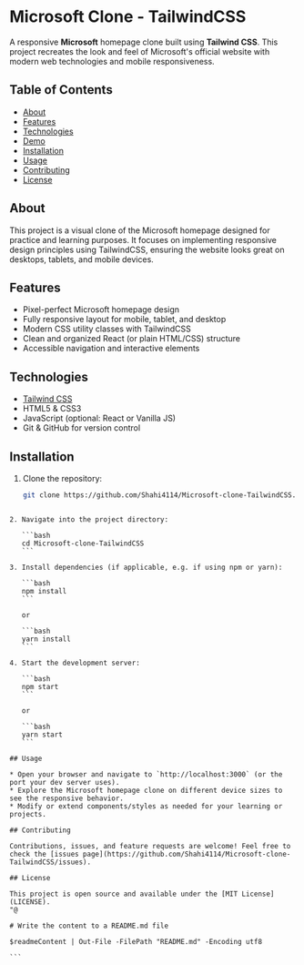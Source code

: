 # Microsoft Clone - TailwindCSS

A responsive **Microsoft** homepage clone built using **Tailwind CSS**. This project recreates the look and feel of Microsoft's official website with modern web technologies and mobile responsiveness.

## Table of Contents
- [About](#about)
- [Features](#features)
- [Technologies](#technologies)
- [Demo](#demo)
- [Installation](#installation)
- [Usage](#usage)
- [Contributing](#contributing)
- [License](#license)

## About

This project is a visual clone of the Microsoft homepage designed for practice and learning purposes. It focuses on implementing responsive design principles using TailwindCSS, ensuring the website looks great on desktops, tablets, and mobile devices.

## Features
- Pixel-perfect Microsoft homepage design
- Fully responsive layout for mobile, tablet, and desktop
- Modern CSS utility classes with TailwindCSS
- Clean and organized React (or plain HTML/CSS) structure
- Accessible navigation and interactive elements

## Technologies
- [Tailwind CSS](https://tailwindcss.com/)
- HTML5 & CSS3
- JavaScript (optional: React or Vanilla JS)
- Git & GitHub for version control



## Installation

1. Clone the repository:
   ```bash
   git clone https://github.com/Shahi4114/Microsoft-clone-TailwindCSS.git
````

2. Navigate into the project directory:

   ```bash
   cd Microsoft-clone-TailwindCSS
   ```

3. Install dependencies (if applicable, e.g. if using npm or yarn):

   ```bash
   npm install
   ```

   or

   ```bash
   yarn install
   ```

4. Start the development server:

   ```bash
   npm start
   ```

   or

   ```bash
   yarn start
   ```

## Usage

* Open your browser and navigate to `http://localhost:3000` (or the port your dev server uses).
* Explore the Microsoft homepage clone on different device sizes to see the responsive behavior.
* Modify or extend components/styles as needed for your learning or projects.

## Contributing

Contributions, issues, and feature requests are welcome! Feel free to check the [issues page](https://github.com/Shahi4114/Microsoft-clone-TailwindCSS/issues).

## License

This project is open source and available under the [MIT License](LICENSE).
"@

# Write the content to a README.md file

$readmeContent | Out-File -FilePath "README.md" -Encoding utf8

```


